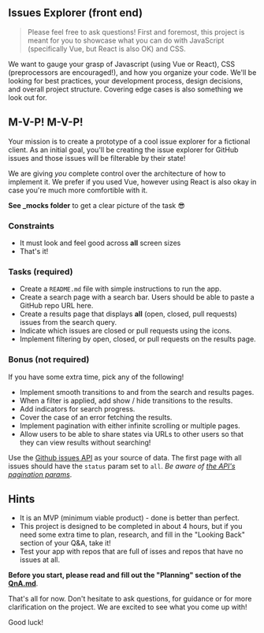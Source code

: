 ## Issues Explorer (front end)

> Please feel free to ask questions!
First and foremost, this project is meant for you to showcase what you can do with JavaScript (specifically Vue, but React is also OK) and CSS.

We want to gauge your grasp of Javascript (using Vue or React), CSS (preprocessors are encouraged!), and how you organize your code. We'll be looking for best practices, your development process, design decisions, and overall project structure. Covering edge cases is also something we look out for. 

## M-V-P! M-V-P!

Your mission is to create a prototype of a cool issue explorer for a fictional client. As an initial goal, you'll be creating the issue explorer for GitHub issues and those issues will be filterable by their state!

We are giving _you_ complete control over the architecture of how to implement it. We prefer if you used Vue, however using React is also okay in case you're much more comfortible with it. 

**See _mocks folder** to get a clear picture of the task 😎

### Constraints

- It must look and feel good across **all** screen sizes
- That's it!

### Tasks (required)

- Create a `README.md` file with simple instructions to run the app.
- Create a search page with a search bar. Users should be able to paste a GitHub repo URL here.
- Create a results page that displays **all** (open, closed, pull requests) issues from the search query.
- Indicate which issues are closed or pull requests using the icons.
- Implement filtering by open, closed, or pull requests on the results page.

### Bonus (not required)

If you have some extra time, pick any of the following!

- Implement smooth transitions to and from the search and results pages.
- When a filter is applied, add show / hide transitions to the results.
- Add indicators for search progress.
- Cover the case of an error fetching the results.
- Implement pagination with either infinite scrolling or multiple pages.
- Allow users to be able to share states via URLs to other users so that they can view results without searching!

Use the [Github issues API](https://developer.github.com/v3/issues/#list-issues-for-a-repository) as your source of data. The first page with all issues should have the `status` param set to `all`. _Be aware of [the API's pagination params](https://developer.github.com/v3/#pagination)_.

## Hints

- It is an MVP (minimum viable product) - done is better than perfect.
- This project is designed to be completed in about 4 hours, but if you need some extra time to plan, research, and fill in the "Looking Back" section of your Q&A, take it!
- Test your app with repos that are full of isses and repos that have no issues at all.

**Before you start, please read and fill out the "Planning" section of the [QnA.md](./QnA.md)**.

That's all for now. Don't hesitate to ask questions, for guidance or for more clarification on the project. We are excited to see what you come up with!

Good luck!